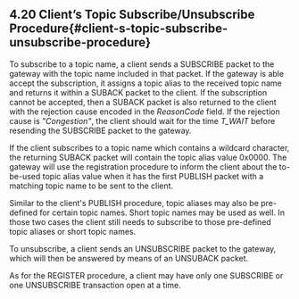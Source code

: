 <!-- transformation-note: left upstream numbering of headings for verification -->
## 4.20 Client’s Topic Subscribe/Unsubscribe Procedure{#client-s-topic-subscribe-unsubscribe-procedure}

To subscribe to a topic name, a client sends a SUBSCRIBE packet to the gateway with the topic name included in that packet.
If the gateway is able accept the subscription, it assigns a topic alias to the received topic name and returns it within a SUBACK packet to the client.
If the subscription cannot be accepted, then a SUBACK packet is also returned to the client with the rejection cause encoded in the _ReasonCode_ field.
If the rejection cause is _"Congestion"_, the client should wait for the time _T\_WAIT_ before resending the SUBSCRIBE packet to the gateway.

If the client subscribes to a topic name which contains a wildcard character, the returning SUBACK packet will contain the topic alias value 0x0000.
The gateway will use the registration procedure to inform the client about the to-be-used topic alias value when it has the first PUBLISH packet with
a matching topic name to be sent to the client.

Similar to the client's PUBLISH procedure, topic aliases may also be pre-defined for certain topic names.
Short topic names may be used as well.
In those two cases the client still needs to subscribe to those pre-defined topic aliases or short topic names.

To unsubscribe, a client sends an UNSUBSCRIBE packet to the gateway, which will then be answered by means of an UNSUBACK packet.

As for the REGISTER procedure, a client may have only one SUBSCRIBE or one UNSUBSCRIBE transaction open at a time.
